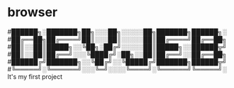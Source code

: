 # browser
#██████╗░███████╗██╗░░░██╗░░░░░██╗███████╗██████╗░
#██╔══██╗██╔════╝██║░░░██║░░░░░██║██╔════╝██╔══██╗
#██║░░██║█████╗░░╚██╗░██╔╝░░░░░██║█████╗░░██████╦╝
#██║░░██║██╔══╝░░░╚████╔╝░██╗░░██║██╔══╝░░██╔══██╗
#██████╔╝███████╗░░╚██╔╝░░╚█████╔╝███████╗██████╦╝
#╚═════╝░╚══════╝░░░╚═╝░░░░╚════╝░╚══════╝╚═════╝░
It's my first project
